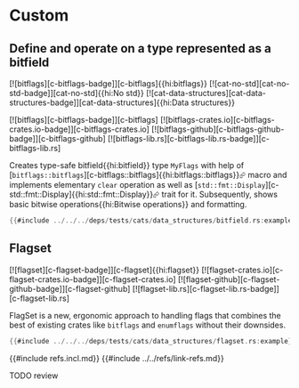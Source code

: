# Custom

## Define and operate on a type represented as a bitfield

[![bitflags][c-bitflags-badge]][c-bitflags]{{hi:bitflags}}  [![cat-no-std][cat-no-std-badge]][cat-no-std]{{hi:No std}}  [![cat-data-structures][cat-data-structures-badge]][cat-data-structures]{{hi:Data structures}}

[![bitflags][c-bitflags-badge]][c-bitflags]
[![bitflags-crates.io][c-bitflags-crates.io-badge]][c-bitflags-crates.io]
[![bitflags-github][c-bitflags-github-badge]][c-bitflags-github]
[![bitflags-lib.rs][c-bitflags-lib.rs-badge]][c-bitflags-lib.rs]

Creates type-safe bitfield{{hi:bitfield}} type `MyFlags` with help of [`bitflags::bitflags`][c-bitflags::bitflags]{{hi:bitflags::bitflags}}⮳ macro and implements elementary `clear` operation as well as [`std::fmt::Display`][c-std::fmt::Display]{{hi:std::fmt::Display}}⮳ trait for it. Subsequently, shows basic bitwise operations{{hi:Bitwise operations}} and formatting.

```rust
{{#include ../../../deps/tests/cats/data_structures/bitfield.rs:example}}
```

## Flagset

[![flagset][c-flagset-badge]][c-flagset]{{hi:flagset}}
[![flagset-crates.io][c-flagset-crates.io-badge]][c-flagset-crates.io]
[![flagset-github][c-flagset-github-badge]][c-flagset-github]
[![flagset-lib.rs][c-flagset-lib.rs-badge]][c-flagset-lib.rs]

FlagSet is a new, ergonomic approach to handling flags that combines the best of existing crates like `bitflags` and `enumflags` without their downsides.

```rust
{{#include ../../../deps/tests/cats/data_structures/flagset.rs:example}}
```

{{#include refs.incl.md}}
{{#include ../../refs/link-refs.md}}

<div class="hidden">
TODO review
</div>
